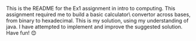 This is the README for the Ex1 assignment in intro to computing.
This assignment required me to build a basic calculator\ convertor
across bases, from binary to hexadecimal. This is my solution, 
using my understanding of java. I have attempted to implement and improve
the suggested solution. Have fun! 😊 
